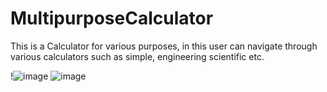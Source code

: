 # MultipurposeCalculator
This is a Calculator for various purposes, in this user can navigate through various calculators such as simple, engineering scientific etc.

!![image](https://github.com/FarhanCeo/MultipurposeCalculator/assets/80202023/f2a352c7-2413-4de0-93c1-7c30f5ba3183)
![image](https://github.com/FarhanCeo/MultipurposeCalculator/assets/80202023/798b5fb3-c541-40d0-b48c-48217eec150f)
